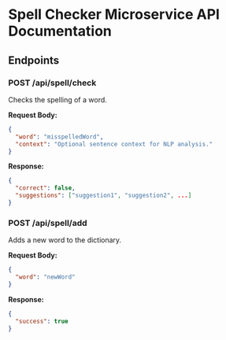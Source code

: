 # Spell Checker Microservice API Documentation

## Endpoints

### POST /api/spell/check
Checks the spelling of a word.

**Request Body:**
```json
{
  "word": "misspelledWord",
  "context": "Optional sentence context for NLP analysis."
}
```

**Response:**
```json
{
  "correct": false,
  "suggestions": ["suggestion1", "suggestion2", ...]
}
```

### POST /api/spell/add
Adds a new word to the dictionary.

**Request Body:**
```json
{
  "word": "newWord"
}
```

**Response:**
```json
{
  "success": true
}
```
